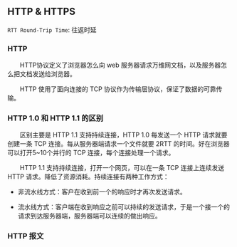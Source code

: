 ## HTTP & HTTPS

`RTT Round-Trip Time`: 往返时延

### HTTP
&emsp;&emsp;HTTP协议定义了浏览器怎么向 web 服务器请求万维网文档，以及服务器怎么把文档发送给浏览器。

&emsp;&emsp;HTTP 使用了面向连接的 TCP 协议作为传输层协议，保证了数据的可靠传输。

### HTTP 1.0 和 HTTP 1.1 的区别

&emsp;&emsp;区别主要是 HTTP 1.1 支持持续连接，HTTP 1.0 每发送一个 HTTP 请求就要创建一条 TCP 连接。每从服务器端请求一个文件就要 2RTT 的时间。好在浏览器可以打开5~10个并行的 TCP 连接，每个连接处理一个请求。

&emsp;&emsp;HTTP 1.1 支持持续连接，打开一个网页，可以在一条 TCP 连接上连续发送 HTTP 请求。降低了资源消耗。持续连接有两种工作方式：
- 非流水线方式：客户在收到前一个的响应时才再次发送请求。

- 流水线方式：客户端在收到响应之前可以持续的发送请求，于是一个接一个的请求到达服务器端，服务器端可以连续的做出响应。

### HTTP 报文